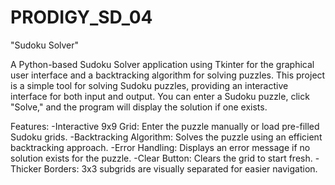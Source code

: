 # PRODIGY_SD_04
"Sudoku Solver"

A Python-based Sudoku Solver application using Tkinter for the graphical user interface and a backtracking algorithm for solving puzzles.
This project is a simple tool for solving Sudoku puzzles, providing an interactive interface for both input and output. You can enter a Sudoku puzzle, click "Solve," and the program will display the solution if one exists.

Features:
-Interactive 9x9 Grid: Enter the puzzle manually or load pre-filled Sudoku grids.
-Backtracking Algorithm: Solves the puzzle using an efficient backtracking approach.
-Error Handling: Displays an error message if no solution exists for the puzzle.
-Clear Button: Clears the grid to start fresh.
-Thicker Borders: 3x3 subgrids are visually separated for easier navigation.
